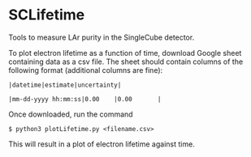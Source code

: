 # SCLifetime
Tools to measure LAr purity in the SingleCube detector.

To plot electron lifetime as a function of time, download Google sheet containing data as a csv file.  The sheet should contain columns of the following format (additional columns are fine):

```|datetime|estimate|uncertainty|```

```|mm-dd-yyyy hh:mm:ss|0.00    |0.00       |```

Once downloaded, run the command

```$ python3 plotLifetime.py <filename.csv>```

This will result in a plot of electron lifetime against time.  
